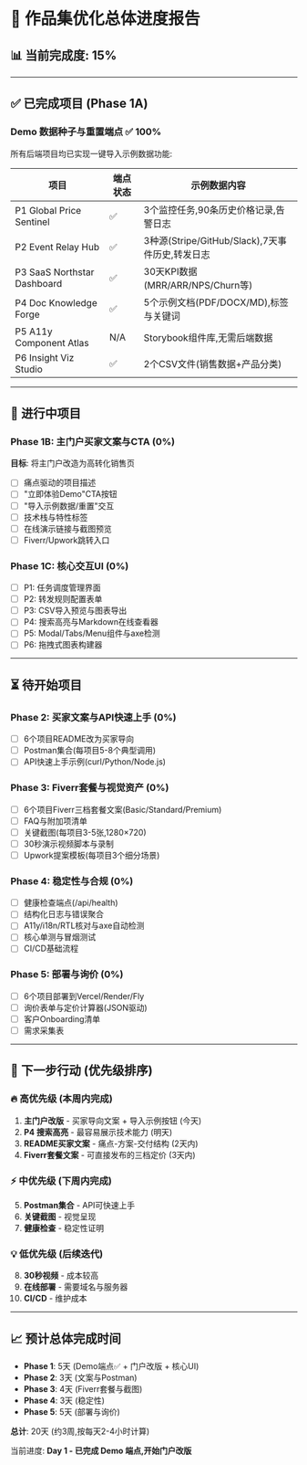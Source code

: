 # 🚀 作品集优化总体进度报告

## 📊 当前完成度: 15%

---

## ✅ 已完成项目 (Phase 1A)

### Demo 数据种子与重置端点 ✅ 100%
所有后端项目均已实现一键导入示例数据功能:

| 项目 | 端点状态 | 示例数据内容 |
|-----|---------|------------|
| P1 Global Price Sentinel | ✅ | 3个监控任务,90条历史价格记录,告警日志 |
| P2 Event Relay Hub | ✅ | 3种源(Stripe/GitHub/Slack),7天事件历史,转发日志 |
| P3 SaaS Northstar Dashboard | ✅ | 30天KPI数据(MRR/ARR/NPS/Churn等) |
| P4 Doc Knowledge Forge | ✅ | 5个示例文档(PDF/DOCX/MD),标签与关键词 |
| P5 A11y Component Atlas | N/A | Storybook组件库,无需后端数据 |
| P6 Insight Viz Studio | ✅ | 2个CSV文件(销售数据+产品分类) |

---

## 🔄 进行中项目

### Phase 1B: 主门户买家文案与CTA (0%)
**目标**: 将主门户改造为高转化销售页
- [ ] 痛点驱动的项目描述
- [ ] "立即体验Demo"CTA按钮
- [ ] "导入示例数据/重置"交互
- [ ] 技术栈与特性标签
- [ ] 在线演示链接与截图预览
- [ ] Fiverr/Upwork跳转入口

### Phase 1C: 核心交互UI (0%)
- [ ] P1: 任务调度管理界面
- [ ] P2: 转发规则配置表单
- [ ] P3: CSV导入预览与图表导出
- [ ] P4: 搜索高亮与Markdown在线查看器
- [ ] P5: Modal/Tabs/Menu组件与axe检测
- [ ] P6: 拖拽式图表构建器

---

## ⏳ 待开始项目

### Phase 2: 买家文案与API快速上手 (0%)
- [ ] 6个项目README改为买家导向
- [ ] Postman集合(每项目5-8个典型调用)
- [ ] API快速上手示例(curl/Python/Node.js)

### Phase 3: Fiverr套餐与视觉资产 (0%)
- [ ] 6个项目Fiverr三档套餐文案(Basic/Standard/Premium)
- [ ] FAQ与附加项清单
- [ ] 关键截图(每项目3-5张,1280×720)
- [ ] 30秒演示视频脚本与录制
- [ ] Upwork提案模板(每项目3个细分场景)

### Phase 4: 稳定性与合规 (0%)
- [ ] 健康检查端点(/api/health)
- [ ] 结构化日志与错误聚合
- [ ] A11y/i18n/RTL核对与axe自动检测
- [ ] 核心单测与冒烟测试
- [ ] CI/CD基础流程

### Phase 5: 部署与询价 (0%)
- [ ] 6个项目部署到Vercel/Render/Fly
- [ ] 询价表单与定价计算器(JSON驱动)
- [ ] 客户Onboarding清单
- [ ] 需求采集表

---

## 🎯 下一步行动 (优先级排序)

### 🔥 高优先级 (本周内完成)
1. **主门户改版** - 买家导向文案 + 导入示例按钮 (今天)
2. **P4 搜索高亮** - 最容易展示技术能力 (明天)
3. **README买家文案** - 痛点-方案-交付结构 (2天内)
4. **Fiverr套餐文案** - 可直接发布的三档定价 (3天内)

### ⚡ 中优先级 (下周内完成)
5. **Postman集合** - API可快速上手
6. **关键截图** - 视觉呈现
7. **健康检查** - 稳定性证明

### 💡 低优先级 (后续迭代)
8. **30秒视频** - 成本较高
9. **在线部署** - 需要域名与服务器
10. **CI/CD** - 维护成本

---

## 📈 预计总体完成时间

- **Phase 1**: 5天 (Demo端点✅ + 门户改版 + 核心UI)
- **Phase 2**: 3天 (文案与Postman)
- **Phase 3**: 4天 (Fiverr套餐与截图)
- **Phase 4**: 3天 (稳定性)
- **Phase 5**: 5天 (部署与询价)

**总计**: 20天 (约3周,按每天2-4小时计算)

当前进度: **Day 1 - 已完成 Demo 端点,开始门户改版**

